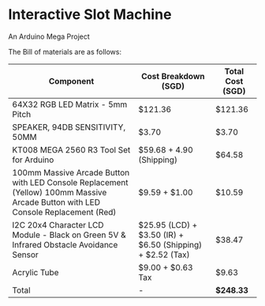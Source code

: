 # Interactive Slot Machine
An Arduino Mega Project <br>

The Bill of materials are as follows:<br>

| Component  | Cost Breakdown (SGD) | Total Cost (SGD) |
| ------------- | ------------- | ------------- |
| 64X32 RGB LED Matrix - 5mm Pitch  | $121.36  | $121.36 |
| SPEAKER, 94DB SENSITIVITY, 50MM  | $3.70  | $3.70 |
| KT008 MEGA 2560 R3 Tool Set for Arduino  | $59.68 + 4.90 (Shipping) | $64.58 |
| 100mm Massive Arcade Button with LED Console Replacement (Yellow) 100mm Massive Arcade Button with LED Console Replacement (Red) | $9.59 + $1.00  | $10.59 |
| I2C 20x4 Character LCD Module - Black on Green 5V & Infrared Obstacle Avoidance Sensor | $25.95 (LCD) + $3.50 (IR) + $6.50 (Shipping) + $2.52 (Tax) | $38.47 |
| Acrylic Tube  | $9.00 + $0.63 Tax | $9.63 |
| Total  | - | **$248.33** |
